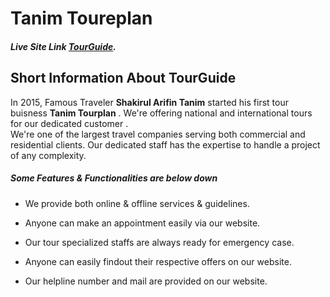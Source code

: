 # Tanim Toureplan

##### Live Site Link [TourGuide](https://tanimtourguide.web.app).

## Short Information About **TourGuide**

In 2015, Famous Traveler **Shakirul Arifin Tanim** started his first tour buisness **Tanim Tourplan** . We're offering national and international tours for our dedicated customer .<br/>
                   We're one of the largest travel companies serving both commercial and residential clients. Our dedicated staff has the expertise to handle a project of any complexity.


##### Some Features & Functionalities are below down

- We provide both online & offline services & guidelines.

- Anyone can make an appointment easily via our website.

- Our tour specialized staffs are always ready for emergency case.

- Anyone can easily findout their respective offers on our website.

- Our helpline number and mail are provided on our website.
